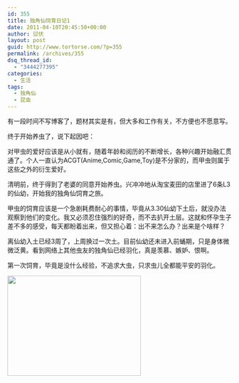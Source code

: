 ```yaml
---
id: 355
title: 独角仙饲育日记1
date: 2011-04-10T20:45:50+00:00
author: 愆伏
layout: post
guid: http://www.tortorse.com/?p=355
permalink: /archives/355
dsq_thread_id:
  - "3444277395"
categories:
  - 生活
tags:
  - 独角仙
  - 昆虫
---
```

有一段时间不写博客了，题材其实是有，但大多和工作有关，不方便也不愿意写。

终于开始养虫了，说下起因吧：

对甲虫的爱好应该是从小就有，随着年龄和阅历的不断增长，各种兴趣开始融汇贯通了。个人一直认为ACGT(Anime,Comic,Game,Toy)是不分家的，而甲虫则属于这些之外的衍生爱好。

清明前，终于得到了老婆的同意开始养虫。兴冲冲地从淘宝麦田的店里进了6条L3的仙幼，开始我的独角仙饲育之旅。

甲虫的饲育应该是一个急剧耗费耐心的事情，毕竟从3.30仙幼下土后，就没办法观察到他们的变化。我又必须忍住强烈的好奇，而不去扒开土层。这就和怀孕生子差不多的感受，每天都盼着出来，但又担心着：出不来怎么办？出来是个啥样？

离仙幼入土已经3周了，上周换过一次土。目前仙幼还未进入前蛹期，只是身体微微泛黄。看到网络上其他虫友的独角仙已经羽化，真是羡慕、嫉妒、恨啊。

第一次饲育，毕竟是没什么经验，不追求大虫，只求虫儿全都能平安的羽化。

<a href="http://www.tortorse.com/wp-content/uploads/2011/04/dujiaoxian.jpg" target="_blank"><img title="DSC04288_副本" src="http://www.tortorse.com/wp-content/uploads/2011/04/dujiaoxian-300x255.jpg" alt="" width="300" height="225" /></a>